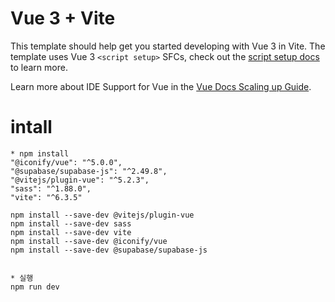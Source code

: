 # Vue 3 + Vite

This template should help get you started developing with Vue 3 in Vite. The template uses Vue 3 `<script setup>` SFCs, check out the [script setup docs](https://v3.vuejs.org/api/sfc-script-setup.html#sfc-script-setup) to learn more.

Learn more about IDE Support for Vue in the [Vue Docs Scaling up Guide](https://vuejs.org/guide/scaling-up/tooling.html#ide-support).


# intall
```
* npm install
"@iconify/vue": "^5.0.0",
"@supabase/supabase-js": "^2.49.8",
"@vitejs/plugin-vue": "^5.2.3",
"sass": "^1.88.0",
"vite": "^6.3.5"

npm install --save-dev @vitejs/plugin-vue
npm install --save-dev sass
npm install --save-dev vite
npm install --save-dev @iconify/vue
npm install --save-dev @supabase/supabase-js


* 실행
npm run dev
```